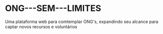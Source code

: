 # ONG---SEM---LIMITES
Uma plataforma web para comtemplar ONG's, expandindo seu alcance para captar novos recursos e voluntários
